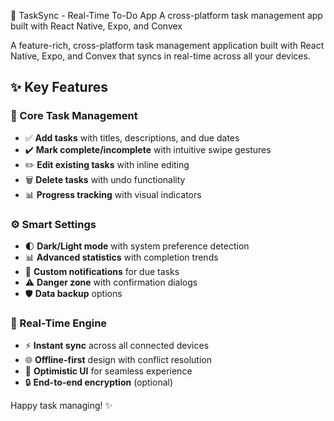 📱 TaskSync - Real-Time To-Do App
A cross-platform task management app built with React Native, Expo, and Convex


A feature-rich, cross-platform task management application built with React Native, Expo, and Convex that syncs in real-time across all your devices.

## ✨ Key Features

### 📝 Core Task Management
- ✅ **Add tasks** with titles, descriptions, and due dates
- ✔️ **Mark complete/incomplete** with intuitive swipe gestures
- ✏️ **Edit existing tasks** with inline editing
- 🗑️ **Delete tasks** with undo functionality
- 📊 **Progress tracking** with visual indicators

### ⚙️ Smart Settings
- 🌓 **Dark/Light mode** with system preference detection
- 📊 **Advanced statistics** with completion trends
- 🔔 **Custom notifications** for due tasks
- ⚠️ **Danger zone** with confirmation dialogs
- 🛡️ **Data backup** options

### 🔄 Real-Time Engine
- ⚡ **Instant sync** across all connected devices
- 🌐 **Offline-first** design with conflict resolution
- 🔄 **Optimistic UI** for seamless experience
- 🔒 **End-to-end encryption** (optional)

Happy task managing! ✨
